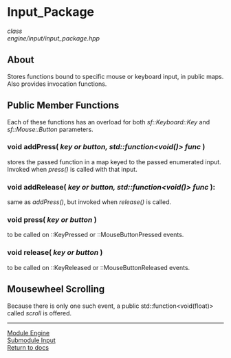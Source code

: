 # Input_Package
*class*  
*engine/input/input_package.hpp*

## About
Stores functions bound to specific mouse or keyboard input, in public maps. Also provides invocation functions.

## Public Member Functions
Each of these functions has an overload for both *sf::Keyboard::Key* and *sf::Mouse::Button* parameters.

### void addPress( *key or button, std::function<void()> func* )
stores the passed function in a map keyed to the passed enumerated input. Invoked when *press()* is called with that input.

### void addRelease( *key or button, std::function<void()> func* ):
same as *addPress()*, but invoked when *release()* is called.

### void press( *key or button* )
to be called on ::KeyPressed or ::MouseButtonPressed events.

### void release( *key or button* )
to be called on ::KeyReleased or ::MouseButtonReleased events.

## Mousewheel Scrolling
Because there is only one such event, a public std::function<void(float)> called *scroll* is offered.

---

[Module Engine](../engine.md)  
[Submodule Input](input.md)  
[Return to docs](../../docs.md)